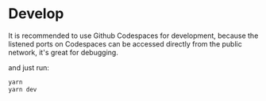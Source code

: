 # Develop

It is recommended to use Github Codespaces for development, because the listened ports on Codespaces can be accessed directly from the public network, it's great for debugging.

and just run:

```sh
yarn
yarn dev
```
